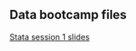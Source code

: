 ## Data bootcamp files
[Stata session 1 slides](https://economic.github.io/data_bootcamp/stata_session1.pdf)
